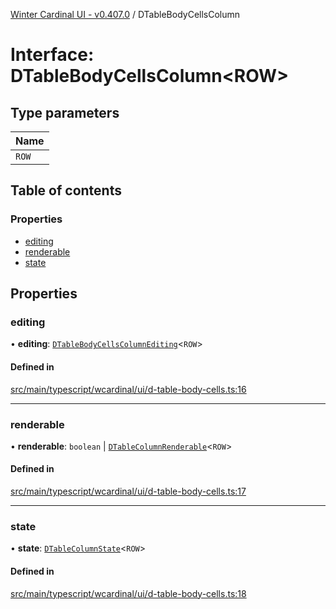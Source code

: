 [Winter Cardinal UI - v0.407.0](../index.md) / DTableBodyCellsColumn

# Interface: DTableBodyCellsColumn\<ROW\>

## Type parameters

| Name |
| :------ |
| `ROW` |

## Table of contents

### Properties

- [editing](DTableBodyCellsColumn.md#editing)
- [renderable](DTableBodyCellsColumn.md#renderable)
- [state](DTableBodyCellsColumn.md#state)

## Properties

### editing

• **editing**: [`DTableBodyCellsColumnEditing`](DTableBodyCellsColumnEditing.md)\<`ROW`\>

#### Defined in

[src/main/typescript/wcardinal/ui/d-table-body-cells.ts:16](https://github.com/winter-cardinal/winter-cardinal-ui/blob/v0.407.0/src/main/typescript/wcardinal/ui/d-table-body-cells.ts#L16)

___

### renderable

• **renderable**: `boolean` \| [`DTableColumnRenderable`](../index.md#dtablecolumnrenderable)\<`ROW`\>

#### Defined in

[src/main/typescript/wcardinal/ui/d-table-body-cells.ts:17](https://github.com/winter-cardinal/winter-cardinal-ui/blob/v0.407.0/src/main/typescript/wcardinal/ui/d-table-body-cells.ts#L17)

___

### state

• **state**: [`DTableColumnState`](DTableColumnState.md)\<`ROW`\>

#### Defined in

[src/main/typescript/wcardinal/ui/d-table-body-cells.ts:18](https://github.com/winter-cardinal/winter-cardinal-ui/blob/v0.407.0/src/main/typescript/wcardinal/ui/d-table-body-cells.ts#L18)
